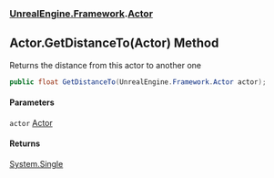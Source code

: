 ### [UnrealEngine.Framework](UnrealEngine_Framework.md 'UnrealEngine.Framework').[Actor](Actor.md 'UnrealEngine.Framework.Actor')
## Actor.GetDistanceTo(Actor) Method
Returns the distance from this actor to another one  
```csharp
public float GetDistanceTo(UnrealEngine.Framework.Actor actor);
```
#### Parameters
<a name='UnrealEngine_Framework_Actor_GetDistanceTo(UnrealEngine_Framework_Actor)_actor'></a>
`actor` [Actor](Actor.md 'UnrealEngine.Framework.Actor')  
  
#### Returns
[System.Single](https://docs.microsoft.com/en-us/dotnet/api/System.Single 'System.Single')  
